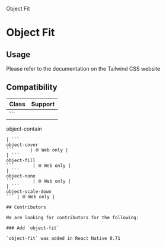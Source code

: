 Object Fit

# Object Fit

## Usage

Please refer to the documentation on the Tailwind CSS website

## Compatibility

| Class                     | Support     |
| ------------------------- | ----------- |
| ```
object-contain
```    | 🌐 Web only |
| ```
object-cover
```      | 🌐 Web only |
| ```
object-fill
```       | 🌐 Web only |
| ```
object-none
```       | 🌐 Web only |
| ```
object-scale-down
``` | 🌐 Web only |

## Contributors

We are looking for contributors for the following:

### Add `object-fit`

`object-fit` was added in React Native 0.71
